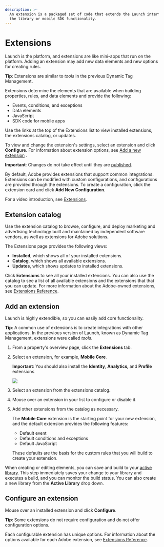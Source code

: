 ```yaml
---
description: >-
  An extension is a packaged set of code that extends the Launch interface and
  the library or mobile SDK functionality.
---
```


# Extensions

Launch is the platform, and extensions are like mini-apps that run on the platform. Adding an extension may add new data elements and new options for creating rules.

**Tip**: Extensions are similar to _tools_ in the previous Dynamic Tag Management.

Extensions determine the elements that are available when building properties, rules, and data elements and provide the following:

* Events, conditions, and exceptions
* Data elements
* JavaScript
* SDK code for mobile apps

Use the links at the top of the Extensions list to view installed extensions, the extensions catalog, or updates.

To view and change the extension's settings, select an extension and click **Configure**. For information about extension options, see [Add a new extension](extensions.md#add-a-new-extension) .

**Important**: Changes do not take effect until they are [published](../publishing/).

By default, Adobe provides extensions that support common integrations. Extensions can be modified with custom configurations, and configurations are provided through the extensions. To create a configuration, click the extension card and click **Add New Configuration**.

For a video introduction, see [Extensions](../getting-started/videos.md).

## Extension catalog

Use the extension catalog to browse, configure, and deploy marketing and advertising technology built and maintained by independent software vendors, as well as extensions for Adobe solutions.

The Extensions page provides the following views:

* **Installed**, which shows all of your installed extensions.
* **Catalog**, which shows all available extensions.
* **Updates**, which shows updates to installed extensions.

Click **Extensions** to see all your installed extensions. You can also use the catalog to see a list of all available extensions and the extensions that that you can update. For more information about the Adobe-owned extensions, see [Extensions Reference](../extension-reference/).

## Add an extension

Launch is highly extendible, so you can easily add core functionality.

**Tip**: A common use of extensions is to create integrations with other applications. In the previous version of Launch, known as Dynamic Tag Management, extensions were called _tools_.

1. From a property's overview page, click the **Extensions** tab.
2. Select an extension, for example, **Mobile Core**.

   **Important**: You should also install the **Identity**, **Analytics**, and **Profile** extensions.

   ![](../.gitbook/assets/extensions.png)

3. Select an extension from the extensions catalog.
4. Mouse over an extension in your list to configure or disable it.
5. Add other extensions from the catalog as necessary.

   The **Mobile Core** extension is the starting point for your new extension, and the default extension provides the following features:

   * Default event
   * Default conditions and exceptions
   * Default JavaScript

   These defaults are the basis for the custom rules that you will build to create your extension.

When creating or editing elements, you can save and build to your [active library](../publishing/libraries.md#active-library). This step immediately saves your change to your library and executes a build, and you can monitor the build status. You can also create a new library from the **Active Library** drop down.

## Configure an extension

Mouse over an installed extension and click **Configure**.

**Tip**: Some extensions do not require configuration and do not offer configuration options.

Each configurable extension has unique options. For information about the options available for each Adobe extension, see [Extensions Reference](../extension-reference/).

